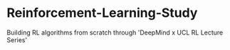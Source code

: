 # Reinforcement-Learning-Study
Building RL algorithms from scratch through 'DeepMind x UCL RL Lecture Series'
